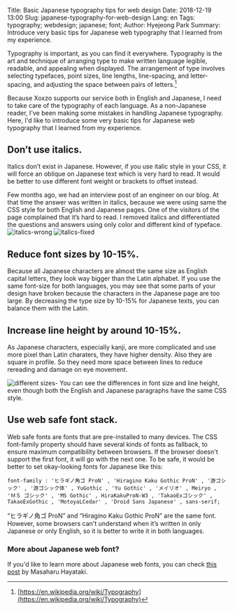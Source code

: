 Title: Basic Japanese typography tips for web design
Date: 2018-12-19 13:00
Slug: japanese-typography-for-web-design
Lang: en
Tags: typography; webdesign; japanese; font;
Author: Hyejeong Park
Summary: Introduce very basic tips for Japanese web typography that I learned from my experience.

Typography is important, as you can find it everywhere. Typography is the art and technique of arranging type to make written language legible, readable, and appealing when displayed. The arrangement of type involves selecting typefaces, point sizes, line lengths, line-spacing, and letter-spacing, and adjusting the space between pairs of letters.[^1]

Because Xoxzo supports our service both in English and Japanese, I need to take care of the typography of each language. As a non-Japanese reader, I've been making some mistakes in handling Japanese typography. Here, I'd like to introduce some very basic tips for Japanese web typography that I learned from my experience.

## Don’t use italics.

Italics don’t exist in Japanese. However, if you use italic style in your CSS, it will force an oblique on Japanese text which is very hard to read. It would be better to use different font weight or brackets to offset instead.

Few months ago, we had an interview post of an engineer on our blog. At that time the answer was written in italics, because we were using same the CSS style for both English and Japanese pages. One of the visitors of the page complained that it’s hard to read. I removed italics and differentiated the questions and answers using only color and different kind of typeface.
![italics-wrong]({filename}/images/j-typo-01.png)
![italics-fixed]({filename}/images/j-typo-02.png)

## Reduce font sizes by 10-15%.

Because all Japanese characters are almost the same size as English capital letters, they look way bigger than the Latin alphabet. If you use the same font-size for both languages, you may see that some parts of your design have broken because the characters in the Japanese page are too large. By decreasing the type size by 10-15% for Japanese texts, you can balance them with the Latin.

## Increase line height by around 10-15%.

As Japanese characters, especially kanji, are more complicated and use more pixel than Latin charaters, they have higher density. Also they are square in profile. So they need more space between lines to reduce rereading and damage on eye movement.

![different sizes]({filename}/images/j-typo-03.png)<span class="caption">- You can see the differences in font size and line height, even though both the English and Japanese paragraphs have the same CSS style.</a>

## Use web safe font stack.

Web safe fonts are fonts that are pre-installed to many devices. The CSS font-family property should have several kinds of fonts as fallback, to ensure maximum compatibility between browsers. If the browser doesn't support the first font, it will go with the next one. To be safe, it would be better to set okay-looking fonts for Japanese like this:

```
font-family : 'ヒラギノ角ゴ ProN' , 'Hiragino Kaku Gothic ProN' , '游ゴシック' , '游ゴシック体' , YuGothic , 'Yu Gothic' , 'メイリオ' , Meiryo , 'ＭＳ ゴシック' , 'MS Gothic' , HiraKakuProN-W3 , 'TakaoExゴシック' , TakaoExGothic , 'MotoyaLCedar' , 'Droid Sans Japanese' , sans-serif;
```

“ヒラギノ角ゴ ProN” and “Hiragino Kaku Gothic ProN” are the same font. However, some browsers can't understand when it’s written in only Japanese or only English, so it is better to write it in both languages.

### More about Japanese web font?
If you'd like to learn more about Japanese web fonts, you can check [this post](http://hayataki-masaharu.jp/web-typography-in-japanese/) by Masaharu Hayataki.

[^1]: [https://en.wikipedia.org/wiki/Typography](https://en.wikipedia.org/wiki/Typography)

